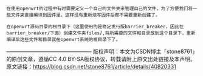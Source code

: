  

    在使用openwrt的过程中有时需要定义一个自己的文件夹来管理自己的文件，为了方便我们将一些文件夹直接编译到固件里，这样没有重新烧写固件后都不需要重新创建了。
    
    在openwrt源码目录的根目录下（这里使用的是稳定发行版barrier_breaker，因此在barrier_breaker/下面）创建文件夹files/,将所需要的文件和目录放到这个目录下，重新编译后这些文件和目录就在openwrt系统的根目录下了。
————————————————
版权声明：本文为CSDN博主「stone8761」的原创文章，遵循CC 4.0 BY-SA版权协议，转载请附上原文出处链接及本声明。
原文链接：https://blog.csdn.net/stone8761/article/details/40820331

